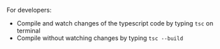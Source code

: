 For developers:
- Compile and watch changes of the typescript code by typing `tsc` on terminal
- Compile without watching changes by typing `tsc --build`